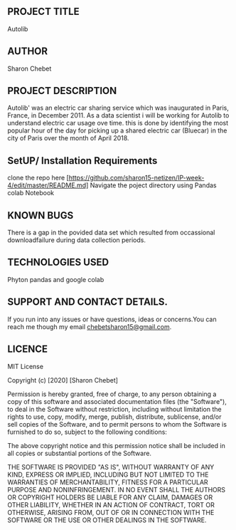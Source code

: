 ## PROJECT TITLE
Autolib

## AUTHOR
Sharon Chebet

## PROJECT DESCRIPTION
Autolib' was an electric car sharing service which was inaugurated in Paris, France, in December 2011. As a data scientist i will be working for Autolib to understand electric car usage ove time. this is done by identifying the most popular hour of the day for picking up a shared electric car (Bluecar) in the city of Paris over the month of April 2018.

## SetUP/ Installation Requirements
clone the repo here [https://github.com/sharon15-netizen/IP-week-4/edit/master/README.md]
Navigate the poject directory using
  Pandas
  colab Notebook
  
  ## KNOWN BUGS
  There is a gap in the povided data set which resulted from occassional downloadfailure during data collection periods.
  
 ## TECHNOLOGIES USED
 Phyton pandas and google colab
  
  ## SUPPORT AND CONTACT DETAILS.
 If you run into any issues or have questions, ideas or concerns.You can reach me though my email chebetsharon15@gmail.com.
  
  ## LICENCE
  
  MIT License

Copyright (c) [2020] [Sharon Chebet]

Permission is hereby granted, free of charge, to any person obtaining a copy
of this software and associated documentation files (the "Software"), to deal
in the Software without restriction, including without limitation the rights
to use, copy, modify, merge, publish, distribute, sublicense, and/or sell
copies of the Software, and to permit persons to whom the Software is
furnished to do so, subject to the following conditions:

The above copyright notice and this permission notice shall be included in all
copies or substantial portions of the Software.

THE SOFTWARE IS PROVIDED "AS IS", WITHOUT WARRANTY OF ANY KIND, EXPRESS OR
IMPLIED, INCLUDING BUT NOT LIMITED TO THE WARRANTIES OF MERCHANTABILITY,
FITNESS FOR A PARTICULAR PURPOSE AND NONINFRINGEMENT. IN NO EVENT SHALL THE
AUTHORS OR COPYRIGHT HOLDERS BE LIABLE FOR ANY CLAIM, DAMAGES OR OTHER
LIABILITY, WHETHER IN AN ACTION OF CONTRACT, TORT OR OTHERWISE, ARISING FROM,
OUT OF OR IN CONNECTION WITH THE SOFTWARE OR THE USE OR OTHER DEALINGS IN THE
SOFTWARE.
  
